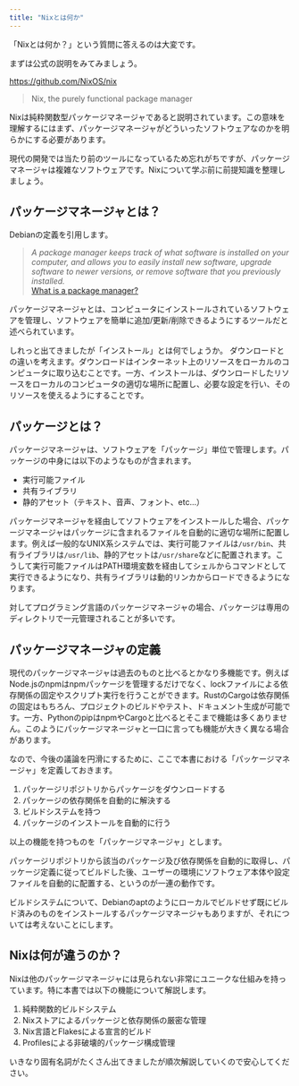 ```yaml
---
title: "Nixとは何か"
---
```


「Nixとは何か？」という質問に答えるのは大変です。

まずは公式の説明をみてみましょう。

https://github.com/NixOS/nix

> Nix, the purely functional package manager

Nixは純粋関数型パッケージマネージャであると説明されています。この意味を理解するにはまず、パッケージマネージャがどういったソフトウェアなのかを明らかにする必要があります。

現代の開発では当たり前のツールになっているため忘れがちですが、パッケージマネージャは複雑なソフトウェアです。Nixについて学ぶ前に前提知識を整理しましょう。

## パッケージマネージャとは？

Debianの定義を引用します。

> _A package manager keeps track of what software is installed on your computer, and allows you to easily install new software, upgrade software to newer versions, or remove software that you previously installed._\
> [What is a package manager?](https://www.debian.org/doc/manuals/aptitude/pr01s02.en.html)

パッケージマネージャとは、コンピュータにインストールされているソフトウェアを管理し、ソフトウェアを簡単に追加/更新/削除できるようにするツールだと述べられています。

しれっと出てきましたが「インストール」とは何でしょうか。
ダウンロードとの違いを考えます。ダウンロードはインターネット上のリソースをローカルのコンピュータに取り込むことです。一方、インストールは、ダウンロードしたリソースをローカルのコンピュータの適切な場所に配置し、必要な設定を行い、そのリソースを使えるようにすることです。

## パッケージとは？

パッケージマネージャは、ソフトウェアを「パッケージ」単位で管理します。パッケージの中身には以下のようなものが含まれます。

- 実行可能ファイル
- 共有ライブラリ
- 静的アセット（テキスト、音声、フォント、etc...）

パッケージマネージャを経由してソフトウェアをインストールした場合、パッケージマネージャはパッケージに含まれるファイルを自動的に適切な場所に配置します。例えば一般的なUNIX系システムでは、実行可能ファイルは`/usr/bin`、共有ライブラリは`/usr/lib`、静的アセットは`/usr/share`などに配置されます。こうして実行可能ファイルはPATH環境変数を経由してシェルからコマンドとして実行できるようになり、共有ライブラリは動的リンカからロードできるようになります。

対してプログラミング言語のパッケージマネージャの場合、パッケージは専用のディレクトリで一元管理されることが多いです。

## パッケージマネージャの定義

現代のパッケージマネージャは過去のものと比べるとかなり多機能です。例えばNode.jsのnpmはnpmパッケージを管理するだけでなく、lockファイルによる依存関係の固定やスクリプト実行を行うことができます。RustのCargoは依存関係の固定はもちろん、プロジェクトのビルドやテスト、ドキュメント生成が可能です。一方、PythonのpipはnpmやCargoと比べるとそこまで機能は多くありません。このようにパッケージマネージャと一口に言っても機能が大きく異なる場合があります。

なので、今後の議論を円滑にするために、ここで本書における「パッケージマネージャ」を定義しておきます。

1. パッケージリポジトリからパッケージをダウンロードする
2. パッケージの依存関係を自動的に解決する
3. ビルドシステムを持つ
4. パッケージのインストールを自動的に行う

以上の機能を持つものを「パッケージマネージャ」とします。

パッケージリポジトリから該当のパッケージ及び依存関係を自動的に取得し、パッケージ定義に従ってビルドした後、ユーザーの環境にソフトウェア本体や設定ファイルを自動的に配置する、というのが一連の動作です。

ビルドシステムについて、Debianのaptのようにローカルでビルドせず既にビルド済みのものをインストールするパッケージマネージャもありますが、それについては考えないことにします。

## Nixは何が違うのか？

Nixは他のパッケージマネージャには見られない非常にユニークな仕組みを持っています。特に本書では以下の機能について解説します。

1. 純粋関数的ビルドシステム
2. Nixストアによるパッケージと依存関係の厳密な管理
3. Nix言語とFlakesによる宣言的ビルド
4. Profilesによる非破壊的パッケージ構成管理

いきなり固有名詞がたくさん出てきましたが順次解説していくので安心してください。
